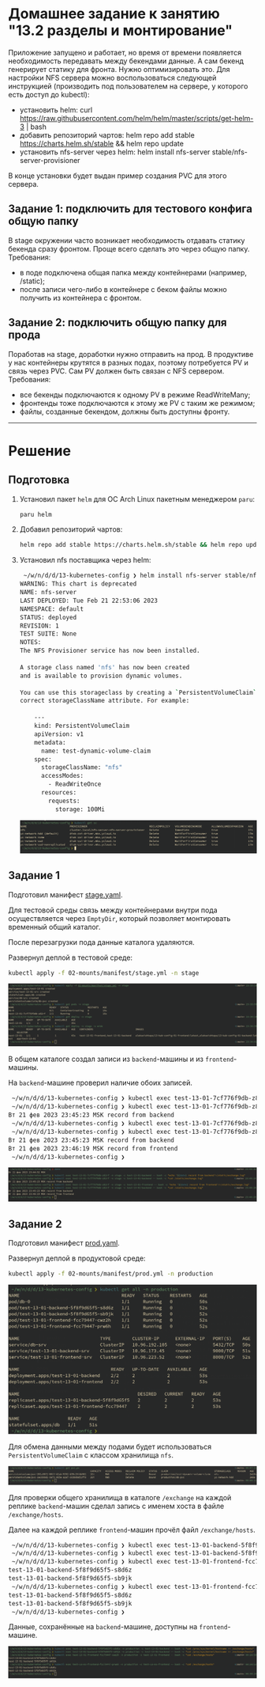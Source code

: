# Домашнее задание к занятию "13.2 разделы и монтирование"
Приложение запущено и работает, но время от времени появляется необходимость передавать между бекендами данные. А сам бекенд генерирует статику для фронта. Нужно оптимизировать это.
Для настройки NFS сервера можно воспользоваться следующей инструкцией (производить под пользователем на сервере, у которого есть доступ до kubectl):
* установить helm: curl https://raw.githubusercontent.com/helm/helm/master/scripts/get-helm-3 | bash
* добавить репозиторий чартов: helm repo add stable https://charts.helm.sh/stable && helm repo update
* установить nfs-server через helm: helm install nfs-server stable/nfs-server-provisioner

В конце установки будет выдан пример создания PVC для этого сервера.

## Задание 1: подключить для тестового конфига общую папку
В stage окружении часто возникает необходимость отдавать статику бекенда сразу фронтом. Проще всего сделать это через общую папку. Требования:
* в поде подключена общая папка между контейнерами (например, /static);
* после записи чего-либо в контейнере с беком файлы можно получить из контейнера с фронтом.

## Задание 2: подключить общую папку для прода
Поработав на stage, доработки нужно отправить на прод. В продуктиве у нас контейнеры крутятся в разных подах, поэтому потребуется PV и связь через PVC. Сам PV должен быть связан с NFS сервером. Требования:
* все бекенды подключаются к одному PV в режиме ReadWriteMany;
* фронтенды тоже подключаются к этому же PV с таким же режимом;
* файлы, созданные бекендом, должны быть доступны фронту.

---

# Решение

## Подготовка

1. Установил пакет `helm` для ОС Arch Linux пакетным менеджером `paru`:
    ```bash
    paru helm
    ```
1. Добавил репозиторий чартов:
    ```bash
    helm repo add stable https://charts.helm.sh/stable && helm repo update
    ```
1. Установил nfs поставщика через helm:
    ```bash
     ~/w/n/d/d/13-kubernetes-config ❯ helm install nfs-server stable/nfs-server-provisioner
    WARNING: This chart is deprecated
    NAME: nfs-server
    LAST DEPLOYED: Tue Feb 21 22:53:06 2023
    NAMESPACE: default
    STATUS: deployed
    REVISION: 1
    TEST SUITE: None
    NOTES:
    The NFS Provisioner service has now been installed.

    A storage class named 'nfs' has now been created
    and is available to provision dynamic volumes.

    You can use this storageclass by creating a `PersistentVolumeClaim` with the
    correct storageClassName attribute. For example:

        ---
        kind: PersistentVolumeClaim
        apiVersion: v1
        metadata:
          name: test-dynamic-volume-claim
        spec:
          storageClassName: "nfs"
          accessModes:
            - ReadWriteOnce
          resources:
            requests:
              storage: 100Mi
    ```

    ![nfs.png](02-mounts/img/nfs.png "NFS-server provisioner")

## Задание 1

Подготовил манифест [stage.yaml](02-mounts/manifest/stage.yml).

Для тестовой среды связь между контейнерами внутри пода осуществляется через `EmptyDir`,
который позволяет монтировать временный общий каталог.

После перезагрузки пода данные каталога удаляются.

Развернул деплой в тестовой среде:

```bash
kubectl apply -f 02-mounts/manifest/stage.yml -n stage
```

![stage.png](02-mounts/img/stage.png "Результат развёртывания stage среды")

В общем каталоге создал записи из `backend`-машины и из `frontend`-машины.

На `backend`-машине проверил наличие обоих записей.

```bash
 ~/w/n/d/d/13-kubernetes-config ❯ kubectl exec test-13-01-7cf776f9db-z82rf -n stage -c test-13-01-backend -- bash -c "echo '$(date) record from backend'>/static/exchange.log"
 ~/w/n/d/d/13-kubernetes-config ❯ kubectl exec test-13-01-7cf776f9db-z82rf -n stage -c test-13-01-backend -- bash -c "cat /static/exchange.log"
Вт 21 фев 2023 23:45:23 MSK record from backend
 ~/w/n/d/d/13-kubernetes-config ❯ kubectl exec test-13-01-7cf776f9db-z82rf -n stage -c test-13-01-frontend -- bash -c "echo '$(date) record from frontend'>>/static/exchange.log"
 ~/w/n/d/d/13-kubernetes-config ❯ kubectl exec test-13-01-7cf776f9db-z82rf -n stage -c test-13-01-backend -- bash -c "cat /static/exchange.log"
Вт 21 фев 2023 23:45:23 MSK record from backend
Вт 21 фев 2023 23:46:19 MSK record from frontend
 ~/w/n/d/d/13-kubernetes-config ❯    
```

![stage-exchange.png](02-mounts/img/stage-exchange.png "Использование общего каталога")

## Задание 2

Подготовил манифест [prod.yaml](02-mounts/manifest/prod.yml).

Развернул деплой в продуктовой среде:

```bash
kubectl apply -f 02-mounts/manifest/prod.yml -n production
```

![prod.png](02-mounts/img/prod.png "Результат развёртывания prod среды")

Для обмена данными между подами будет использоваться `PersistentVolumeClaim` с классом хранилища `nfs`.

![prod-pv.png](02-mounts/img/prod-pv.png "Подключенные PersistentVolumeClaim")

Для проверки общего хранилища в каталоге `/exchange` на каждой реплике `backend`-машин сделал запись с именем хоста в файле `/exchange/hosts`.

Далее на каждой реплике `frontend`-машин прочёл файл `/exchange/hosts`.

```bash
 ~/w/n/d/d/13-kubernetes-config ❯ kubectl exec test-13-01-backend-5f8f9d65f5-s8d6z -n production -c test-13-01-backend -- bash -c "cat /proc/sys/kernel/hostname >> /exchange/hosts"
 ~/w/n/d/d/13-kubernetes-config ❯ kubectl exec test-13-01-backend-5f8f9d65f5-sb9jk -n production -c test-13-01-backend -- bash -c "cat /proc/sys/kernel/hostname >> /exchange/hosts"
 ~/w/n/d/d/13-kubernetes-config ❯ kubectl exec test-13-01-frontend-fcc79447-cwz2h -n production -c test-13-01-frontend -- bash -c "cat /exchange/hosts"
test-13-01-backend-5f8f9d65f5-s8d6z
test-13-01-backend-5f8f9d65f5-sb9jk
 ~/w/n/d/d/13-kubernetes-config ❯ kubectl exec test-13-01-frontend-fcc79447-prw6h -n production -c test-13-01-frontend -- bash -c "cat /exchange/hosts"
test-13-01-backend-5f8f9d65f5-s8d6z
test-13-01-backend-5f8f9d65f5-sb9jk
 ~/w/n/d/d/13-kubernetes-config ❯   
 ```
Данные, сохранённые на `backend`-машине, доступны на `frontend`-машине.

 ![prod-exchange.png](02-mounts/img/prod-exchange.png "Использование общего каталога")
